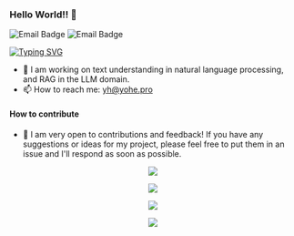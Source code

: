 ### Hello World!! 👋

![Email Badge](https://img.shields.io/badge/yh@yohe.pro-red?style=flat&logo=maildotru&logoColor=blue&label=email&labelColor=gray)
![Email Badge](https://img.shields.io/badge/Wangjvyuan2001%40outlook.com-blue?style=flat&logo=maildotru&logoColor=blue&label=email&labelColor=gray)

<a href="https://git.io/typing-svg"><img src="https://readme-typing-svg.herokuapp.com?font=Fira+Code&pause=1000&multiline=true&width=435&lines=Hello+World%EF%BC%81" alt="Typing SVG" /></a>
- 🔭 I am working on text understanding in natural language processing, and RAG in the LLM domain.
- 📫 How to reach me: [yh@yohe.pro](mailto:yh@yohe.pro)
#### How to contribute
- 🤝 I am very open to contributions and feedback! If you have any suggestions or ideas for my project, please feel free to put them in an issue and I'll respond as soon as possible.

<p align="center">
    <img src="https://skillicons.dev/icons?i=py,java,cpp,js,r,nodejs,pytorch" />
</p>
<p align="center">
    <img src="https://skillicons.dev/icons?i=django,flask,spring,vue,mysql,nginx" />
</p>
<p align="center">
    <img src="https://skillicons.dev/icons?i=vscode,pycharm,idea,vim,anaconda,matlab,notion" />
</p>
<p align="center">
    <img src="https://skillicons.dev/icons?i=linux,docker,md,latex" />
</p>
